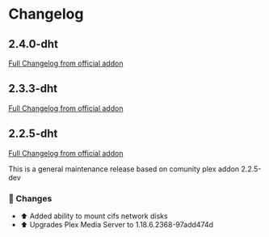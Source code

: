 # Changelog 
## 2.4.0-dht

[Full Changelog from official addon][changelog_2.4.0]

[changelog_2.4.0]: https://github.com/hassio-addons/addon-plex/compare/v2.3.3...v2.4.0

## 2.3.3-dht

[Full Changelog from official addon][changelog_2.3.3]

[changelog_2.3.3]: https://github.com/hassio-addons/addon-plex/compare/v2.2.5...v2.3.3

## 2.2.5-dht
[Full Changelog from official addon][changelog]

This is a general maintenance release based on comunity plex addon 2.2.5-dev

### :hammer: Changes

- :arrow_up: Added ability to mount cifs network disks
- :arrow_up: Upgrades Plex Media Server to 1.18.6.2368-97add474d

[changelog]: https://github.com/hassio-addons/addon-plex/compare/v2.2.4...v2.2.5

<!--
Questions? Join our Discord server! https://discord.me/hassioaddons
Enjoying my add-ons? Consider supporting my work:
https://github.com/sponsors/frenck or https://patreon.com/frenck
-->
